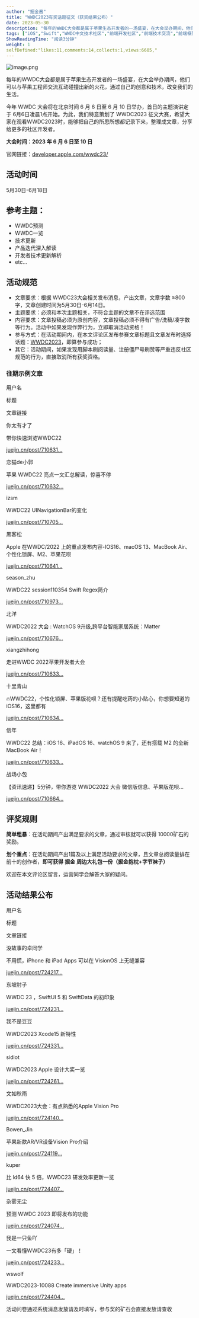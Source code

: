 ```yaml
---
author: "掘金酱"
title: "WWDC2023有奖话题征文（获奖结果公布）"
date: 2023-05-30
description: "每年的WWDC大会都是属于苹果生态开发者的一场盛宴，在大会举办期间，他们可以与苹果工程师交流互动碰撞出新的火花，通过自己的创意和技术，改变我们的生活。"
tags: ["iOS","Swift","WWDC中文技术社区","前端开发社区","前端技术交流","前端框架教程","JavaScript 学习资源","CSS 技巧与最佳实践","HTML5 最新动态","前端工程师职业发展","开源前端项目","前端技术趋势"]
ShowReadingTime: "阅读3分钟"
weight: 1
selfDefined:"likes:11,comments:14,collects:1,views:6605,"
---
```

![image.png](/images/jueJin/81ddb64919244e4.png)

每年的WWDC大会都是属于苹果生态开发者的一场盛宴，在大会举办期间，他们可以与苹果工程师交流互动碰撞出新的火花，通过自己的创意和技术，改变我们的生活。

今年 WWDC 大会将在北京时间 6 月 6 日至 6 月 10 日举办，首日的主题演讲定于 6月6日凌晨1点开始。为此，我们特意策划了 WWDC2023 征文大赛，希望大家在观看WWDC2023时，能够把自己的所思所想都记录下来，整理成文章，分享给更多的社区开发者。

**大会时间：2023 年 6 月 6 日至 10 日**

官网链接：[developer.apple.com/wwdc23/](https://link.juejin.cn?target=https%3A%2F%2Fdeveloper.apple.com%2Fwwdc23%2F "https://developer.apple.com/wwdc23/")

活动时间
----

5月30日-6月18日

参考主题：
-----

*   WWDC预测
*   WWDC一览
*   技术更新
*   产品迭代深入解读
*   开发者技术更新解析
*   etc...

活动规范
----

*   文章要求：根据 WWDC23大会相关发布消息，产出文章，文章字数 ≥800字，文章创建时间为5月30日-6月14日。
*   主题要求：必须和本次主题相关，不符合主题的文章不在评选范围
*   内容要求：文章投稿必须为原创内容，文章投稿必须不得有广告/洗稿/凑字数等行为。活动中如果发现作弊行为，立即取消活动资格！
*   参与方式：在活动期间内，在本文评论区发布参赛文章标题且文章发布时选择话题：[WWDC2023](https://juejin.cn/theme/detail/7104453306876952590?contentType=1 "https://juejin.cn/theme/detail/7104453306876952590?contentType=1")，即算参与成功；
*   其它：活动期间，如果发现用脚本刷阅读量、注册僵尸号刷赞等严重违反社区规范的行为，直接取消所有获奖资格。

### 往期示例文章

用户名

标题

文章链接

你太有才了

带你快速浏览WWDC22

[juejin.cn/post/710631…](https://juejin.cn/post/7106314751277268999/ "https://juejin.cn/post/7106314751277268999/")

恋猫de小郭

苹果 WWDC22 亮点一文汇总解读，惊喜不停

[juejin.cn/post/710632…](https://juejin.cn/post/7106324108387991583 "https://juejin.cn/post/7106324108387991583")

izsm

WWDC22 UINavigationBar的变化

[juejin.cn/post/710705…](https://juejin.cn/post/7107058225651925022 "https://juejin.cn/post/7107058225651925022")

黑客松

Apple 在WWDC/2022 上的重点发布内容-IOS16、macOS 13、MacBook Air、个性化锁屏、M2、苹果花呗

[juejin.cn/post/710641…](https://juejin.cn/post/7106412646647201822 "https://juejin.cn/post/7106412646647201822")

season\_zhu

WWDC22 session110354 Swift Regex简介

[juejin.cn/post/710973…](https://juejin.cn/post/7109735742330372126 "https://juejin.cn/post/7109735742330372126")

北洋

WWDC2022 大会 : WatchOS 9升级,跨平台智能家居系统：Matter

[juejin.cn/post/710676…](https://juejin.cn/post/7106764837111365662 "https://juejin.cn/post/7106764837111365662")

xiangzhihong

走进WWDC 2022苹果开发者大会

[juejin.cn/post/710633…](https://juejin.cn/post/7106336256379846669 "https://juejin.cn/post/7106336256379846669")

十里青山

🔥WWDC22，个性化锁屏、苹果版花呗？还有提醒吃药的小贴心，你想要知道的iOS16，这里都有

[juejin.cn/post/710634…](https://juejin.cn/post/7106347527129006111/ "https://juejin.cn/post/7106347527129006111/")

信年

WWDC22 总结：iOS 16、iPadOS 16、watchOS 9 来了，还有搭载 M2 的全新 MacBook Air！

[juejin.cn/post/710633…](https://juejin.cn/post/7106336033049935909 "https://juejin.cn/post/7106336033049935909")

战场小包

【资讯速递】5分钟，带你游览 WWDC2022 大会 微信版信息、苹果版花呗...

[juejin.cn/post/710664…](https://juejin.cn/post/7106648487969685541 "https://juejin.cn/post/7106648487969685541")

评奖规则
----

**简单粗暴**：在活动期间产出满足要求的文章，通过审核就可以获得 10000矿石的奖励。

**划个重点**：在活动期间产出1篇及以上满足活动要求的文章，且文章总阅读量排在前十的创作者，**即可获得** **掘金** **周边大礼包一份（掘金抱枕+字节袜子）**

欢迎在本文评论区留言，运营同学会解答大家的疑问。

活动结果公布
------

用户名

标题

文章链接

没故事的卓同学

不用慌，iPhone 和 iPad Apps 可以在 VisionOS 上无缝兼容

[juejin.cn/post/724217…](https://juejin.cn/post/7242171563822186551 "https://juejin.cn/post/7242171563822186551")

东坡肘子

WWDC 23 ，SwiftUI 5 和 SwiftData 的初印象

[juejin.cn/post/724231…](https://juejin.cn/post/7242315072415236153 "https://juejin.cn/post/7242315072415236153")

我不是豆豆

WWDC2023 Xcode15 新特性

[juejin.cn/post/724331…](https://juejin.cn/post/7243311106684469305 "https://juejin.cn/post/7243311106684469305")

sidiot

WWDC2023 Apple 设计大奖一览

[juejin.cn/post/724261…](https://juejin.cn/post/7242614671000911927 "https://juejin.cn/post/7242614671000911927")

文如秋雨

WWDC2023大会：有点熟悉的Apple Vision Pro

[juejin.cn/post/724140…](https://juejin.cn/post/7241408775717863484 "https://juejin.cn/post/7241408775717863484")

Bowen\_Jin

苹果新款AR/VR设备Vision Pro介绍

[juejin.cn/post/724119…](https://juejin.cn/post/7241197815061086265 "https://juejin.cn/post/7241197815061086265")

kuper

比 ld64 快 5 倍，WWDC23 研发效率更新一览

[juejin.cn/post/724407…](https://juejin.cn/post/7244077531607646267 "https://juejin.cn/post/7244077531607646267")

杂雾无尘

预测 WWDC 2023 即将发布的功能

[juejin.cn/post/724074…](https://juejin.cn/post/7240743143312752695 "https://juejin.cn/post/7240743143312752695")

我是一只鱼吖

一文看懂WWDC23有多「硬」！

[juejin.cn/post/724233…](https://juejin.cn/post/7242336101423677495 "https://juejin.cn/post/7242336101423677495")

wswolf

WWDC2023-10088 Create immersive Unity apps

[juejin.cn/post/724404…](https://juejin.cn/post/7244047701306097701 "https://juejin.cn/post/7244047701306097701")

活动问卷通过系统消息发放请及时填写，参与奖的矿石会直接发放请查收